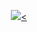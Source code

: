 <p align="center">
  <a href="https://github.com/anuraghazra/github-readme-stats">
    <img src="https://github-readme-stats.vercel.app/api/top-langs/?username=k3llydev&show_icons=true&theme=midnight-purple" /><
  </a>
</p>
